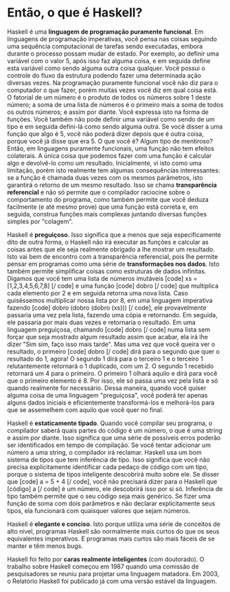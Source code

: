 Então, o que é Haskell?
=======================

Haskell é uma <strong>linguagem de programação puramente funcional</strong>. Em linguagens de programação imperativas, você pensa nas coisas seguindo uma sequência computacional de tarefas sendo executadas, embora durante o processo possam mudar de estado. Por exemplo, ao definir uma variável com o valor 5, após isso faz alguma coisa, e em seguida define esta variável como sendo alguma outra coisa qualquer. Você possui o controle do fluxo da estrutura podendo fazer uma determinada ação diversas vezes. Na programação puramente funcional você não diz para o computador o que fazer, porém muitas vezes você diz em qual coisa está. O fatorial de um número é o produto de todos os números sobre 1 deste número; a soma de uma lista de números é o primeiro mais a soma de todos os outros números; e assim por diante. Você expressa isto na forma de funções. Você também não pode definir uma variável como sendo de um tipo e em seguida defini-lá como sendo alguma outra. Se você disser a uma função que algo é 5, você não poderá dizer depois que é outra coisa, porque você já disse que era 5. O que você é? Algum tipo de mentiroso? Então, em linguagens puramente funcionais, uma função não tem efeitos colaterais. A única coisa que podemos fazer com uma função é calcular algo e devolvê-lo como um resultado. Inicialmente, vi isto como uma limitação, porém isto realmente tem algumas consequências interessantes: se a função é chamada duas vezes com os mesmos parâmetros, isto garantirá o retorno de um mesmo resultado. Isso se chama <strong>transparência referencial</strong> e não só permite que o compilador raciocine sobre o comportamento do programa, como também permite que você deduza facilmente (e até mesmo prove) que uma função está correta e, em seguida, construa funções mais complexas juntando diversas funções simples por "colagem".


Haskell é <strong>preguiçoso</strong>. Isso significa que a menos que seja especificamente dito de outra forma, o Haskell não irá executar as funções e calcular as coisas antes que ele seja realmente obrigado a lhe mostrar um resultado. Isto vai bem de encontro com a transparência referencial, pois lhe permite pensar em programas como uma série de <strong>transformações nos dados</strong>. Isto também permite simplificar coisas como estruturas de dados infinitas. Digamos que você tem uma lista de números imutáveis [code] xs = [1,2,3,4,5,6,7,8] [/ code] e uma função [code] dobro [/ code] que multiplica cada elemento por 2 e em seguida retorna uma nova lista. Caso quiséssemos multiplicar nossa lista por 8, em uma linguagem imperativa fazendo [code] dobro (dobro (dobro (xs))) [/ code], ele provavelmente passaria uma vez pela lista, fazendo uma cópia e retornando. Em seguida, ele passaria por mais duas vezes e retornaria o resultado. Em uma linguagem preguiçosa, chamando [code] dobro [/ code] numa lista sem forçar que seja mostrado algum resultado assim que acabar, ela irá lhe dizer "Sim sim, faço isso mais tarde". Mas uma vez que você queira ver o resultado, o primeiro [code] dobro [/ code] dirá para o segundo que quer o resultado do 1, agora! O segundo 1 dirá para o terceiro 1 e o terceiro 1 relutantemente retornará o 1 duplicado, com um 2. O segundo 1 recebido retornará um 4 para o primeiro. O primeiro 1 olhará aquilo e dirá para você que o primeiro elemento é 8. Por isso, ele só passa uma vez pela lista e só quando realmente for necessário. Dessa maneira, quando você quiser alguma coisa de uma linguagem "preguiçosa", você poderá ter apenas alguns dados iniciais e eficientemente transformá-los e melhorá-los para que se assemelhem com aquilo que você quer no final.

Haskell é <strong>estaticamente tipado</strong>. Quando você compilar seu programa, o compilador saberá quais partes do código é um número, o que é uma string e assim por diante. Isso significa que uma série de possíveis erros poderão ser identificados em tempo de compilação. Se você tentar adicionar um número a uma string, o compilador irá reclamar. Haskell usa um bom sistema de tipos que tem inferência de tipo. Isso significa que você não precisa explicitamente identificar cada pedaço de código com um tipo, porque o sistema de tipos inteligente descobrirá muito sobre ele. Se disser que [code] a = 5 + 4 [/ code], você não precisará dizer para o Haskell que [código] a [/ code] é um número, ele descobrirá isso por si só. Inferência de tipo também permite que o seu código seja mais genérico. Se fizer uma função de soma com dois parâmetros e não declarar explicitamente seus tipos, ela funcionará com quaisquer valores que sejam números.

Haskell é <strong>elegante e conciso</strong>. Isto porque utiliza uma série de conceitos de alto nível, programas Haskell são normalmente mais curtos do que os seus equivalentes imperativos. E programas mais curtos são mais fáceis de se manter e têm menos bugs.

Haskell foi feito por <strong>caras realmente inteligentes</strong> (com doutorado). O trabalho sobre Haskell começou em 1987 quando uma comissão de pesquisadores se reuniu para projetar uma linguagem matadora. Em 2003, o Relatório Haskell foi publicado já com uma versão estável da linguagem.
